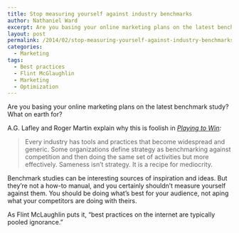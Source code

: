 ```yaml
---
title: Stop measuring yourself against industry benchmarks
author: Nathaniel Ward
excerpt: Are you basing your online marketing plans on the latest benchmark study? What on earth for?
layout: post
permalink: /2014/02/stop-measuring-yourself-against-industry-benchmarks/
categories:
  - Marketing
tags:
  - Best practices
  - Flint McGlaughlin
  - Marketing
  - Optimization
---
```

Are you basing your online marketing plans on the latest benchmark study? What on earth for?

A.G. Lafley and Roger Martin explain why this is foolish in *[Playing to Win][1]:*

> Every industry has tools and practices that become widespread and generic. Some organizations define strategy as benchmarking against competition and then doing the same set of activities but more effectively. Sameness isn’t strategy. It is a recipe for mediocrity.

Benchmark studies can be interesting sources of inspiration and ideas. But they’re not a how-to manual, and you certainly shouldn’t measure yourself against them. You should be doing what’s best for your audience, not aping what your competitors are doing with theirs.

As Flint McLaughlin puts it, “best practices on the internet are typically pooled ignorance.”

 [1]: http://www.amazon.com/exec/obidos/ASIN/142218739X/nathward-20